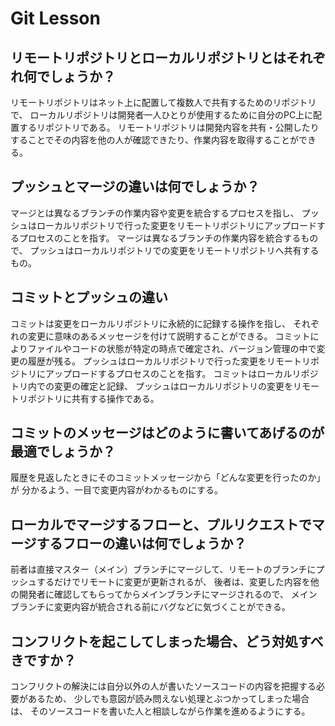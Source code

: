 # Git Lesson

## リモートリポジトリとローカルリポジトリとはそれぞれ何でしょうか？
リモートリポジトリはネット上に配置して複数人で共有するためのリポジトリで、
ローカルリポジトリは開発者一人ひとりが使用するために自分のPC上に配置するリポジトリである。
リモートリポジトリは開発内容を共有・公開したりすることでその内容を他の人が確認できたり、作業内容を取得することができる。

## プッシュとマージの違いは何でしょうか？
マージとは異なるブランチの作業内容や変更を統合するプロセスを指し、
プッシュはローカルリポジトリで行った変更をリモートリポジトリにアップロードするプロセスのことを指す。
マージは異なるブランチの作業内容を統合するもので、
プッシュはローカルリポジトリでの変更をリモートリポジトリへ共有するもの。


## コミットとプッシュの違い
コミットは変更をローカルリポジトリに永続的に記録する操作を指し、
それぞれの変更に意味のあるメッセージを付けて説明することができる。
コミットによりファイルやコードの状態が特定の時点で確定され、バージョン管理の中で変更の履歴が残る。
プッシュはローカルリポジトリで行った変更をリモートリポジトリにアップロードするプロセスのことを指す。
コミットはローカルリポジトリ内での変更の確定と記録、
プッシュはローカルリポジトリの変更をリモートリポジトリに共有する操作である。


## コミットのメッセージはどのように書いてあげるのが最適でしょうか？
履歴を見返したときにそのコミットメッセージから「どんな変更を行ったのか」が
分かるよう、一目で変更内容がわかるものにする。


## ローカルでマージするフローと、プルリクエストでマージするフローの違いは何でしょうか？
前者は直接マスター（メイン）ブランチにマージして、リモートのブランチにプッシュするだけでリモートに変更が更新されるが、
後者は、変更した内容を他の開発者に確認してもらってからメインブランチにマージされるので、
メインブランチに変更内容が統合される前にバグなどに気づくことができる。


## コンフリクトを起こしてしまった場合、どう対処すべきですか？
コンフリクトの解決には自分以外の人が書いたソースコードの内容を把握する必要があるため、
少しでも意図が読み問えない処理とぶつかってしまった場合は、
そのソースコードを書いた人と相談しながら作業を進めるようにする。